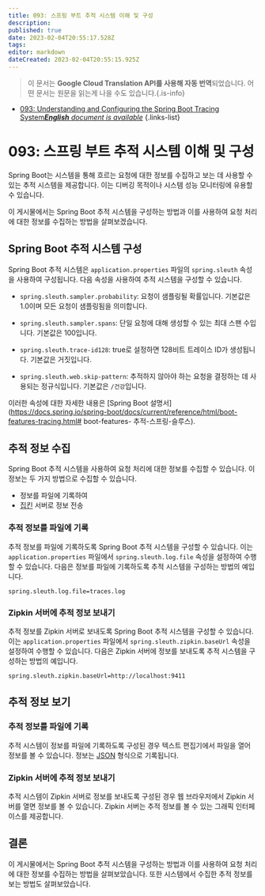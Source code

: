 ```yaml
---
title: 093: 스프링 부트 추적 시스템 이해 및 구성
description: 
published: true
date: 2023-02-04T20:55:17.528Z
tags: 
editor: markdown
dateCreated: 2023-02-04T20:55:15.925Z
---
```


> 이 문서는 **Google Cloud Translation API를 사용해 자동 번역**되었습니다.
어떤 문서는 원문을 읽는게 나을 수도 있습니다.{.is-info}



- [093: Understanding and Configuring the Spring Boot Tracing System***English** document is available*](/en/Knowledge-base/Spring-Boot/Learning/093-understanding-and-configuring-the-spring-boot-tracing-system)
{.links-list}


# 093: 스프링 부트 추적 시스템 이해 및 구성

Spring Boot는 시스템을 통해 흐르는 요청에 대한 정보를 수집하고 보는 데 사용할 수 있는 추적 시스템을 제공합니다. 이는 디버깅 목적이나 시스템 성능 모니터링에 유용할 수 있습니다.

이 게시물에서는 Spring Boot 추적 시스템을 구성하는 방법과 이를 사용하여 요청 처리에 대한 정보를 수집하는 방법을 살펴보겠습니다.

## Spring Boot 추적 시스템 구성

Spring Boot 추적 시스템은 `application.properties` 파일의 `spring.sleuth` 속성을 사용하여 구성됩니다. 다음 속성을 사용하여 추적 시스템을 구성할 수 있습니다.

- `spring.sleuth.sampler.probability`: 요청이 샘플링될 확률입니다. 기본값은 1.0이며 모든 요청이 샘플링됨을 의미합니다.

- `spring.sleuth.sampler.spans`: 단일 요청에 대해 생성할 수 있는 최대 스팬 수입니다. 기본값은 100입니다.

- `spring.sleuth.trace-id128`: true로 설정하면 128비트 트레이스 ID가 생성됩니다. 기본값은 거짓입니다.

- `spring.sleuth.web.skip-pattern`: 추적하지 않아야 하는 요청을 결정하는 데 사용되는 정규식입니다. 기본값은 `/건강`입니다.

이러한 속성에 대한 자세한 내용은 [Spring Boot 설명서](https://docs.spring.io/spring-boot/docs/current/reference/html/boot-features-tracing.html# boot-features- 추적-스프링-슬루스).

## 추적 정보 수집

Spring Boot 추적 시스템을 사용하여 요청 처리에 대한 정보를 수집할 수 있습니다. 이 정보는 두 가지 방법으로 수집할 수 있습니다.

- 정보를 파일에 기록하여
- [집킨](https://zipkin.io/) 서버로 정보 전송

### 추적 정보를 파일에 기록

추적 정보를 파일에 기록하도록 Spring Boot 추적 시스템을 구성할 수 있습니다. 이는 `application.properties` 파일에서 `spring.sleuth.log.file` 속성을 설정하여 수행할 수 있습니다. 다음은 정보를 파일에 기록하도록 추적 시스템을 구성하는 방법의 예입니다.

```
spring.sleuth.log.file=traces.log
```

### Zipkin 서버에 추적 정보 보내기

추적 정보를 Zipkin 서버로 보내도록 Spring Boot 추적 시스템을 구성할 수 있습니다. 이는 `application.properties` 파일에서 `spring.sleuth.zipkin.baseUrl` 속성을 설정하여 수행할 수 있습니다. 다음은 Zipkin 서버에 정보를 보내도록 추적 시스템을 구성하는 방법의 예입니다.

```
spring.sleuth.zipkin.baseUrl=http://localhost:9411
```

## 추적 정보 보기

### 추적 정보를 파일에 기록

추적 시스템이 정보를 파일에 기록하도록 구성된 경우 텍스트 편집기에서 파일을 열어 정보를 볼 수 있습니다. 정보는 [JSON](https://www.json.org/) 형식으로 기록됩니다.

### Zipkin 서버에 추적 정보 보내기

추적 시스템이 Zipkin 서버로 정보를 보내도록 구성된 경우 웹 브라우저에서 Zipkin 서버를 열면 정보를 볼 수 있습니다. Zipkin 서버는 추적 정보를 볼 수 있는 그래픽 인터페이스를 제공합니다.

## 결론

이 게시물에서는 Spring Boot 추적 시스템을 구성하는 방법과 이를 사용하여 요청 처리에 대한 정보를 수집하는 방법을 살펴보았습니다. 또한 시스템에서 수집한 추적 정보를 보는 방법도 살펴보았습니다.